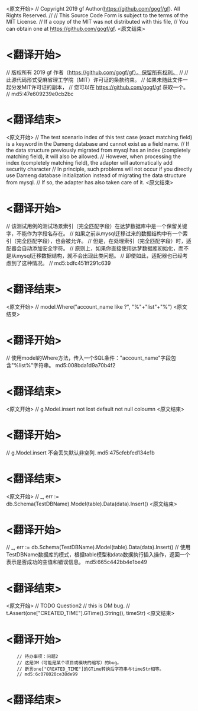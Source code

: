 
<原文开始>
// Copyright 2019 gf Author(https://github.com/gogf/gf). All Rights Reserved.
//
// This Source Code Form is subject to the terms of the MIT License.
// If a copy of the MIT was not distributed with this file,
// You can obtain one at https://github.com/gogf/gf.
<原文结束>

# <翻译开始>
// 版权所有 2019 gf 作者（https://github.com/gogf/gf）。保留所有权利。
//
// 此源代码形式受麻省理工学院（MIT）许可证的条款约束。
// 如果未随此文件一起分发MIT许可证的副本，
// 您可以在 https://github.com/gogf/gf 获取一个。
// md5:47e609239e0cb2bc
# <翻译结束>


<原文开始>
// The test scenario index of this test case (exact matching field) is a keyword in the Dameng database and cannot exist as a field name.
// If the data structure previously migrated from mysql has an index (completely matching field), it will also be allowed.
// However, when processing the index (completely matching field), the adapter will automatically add security character
// In principle, such problems will not occur if you directly use Dameng database initialization instead of migrating the data structure from mysql.
// If so, the adapter has also taken care of it.
<原文结束>

# <翻译开始>
// 该测试用例的测试场景索引（完全匹配字段）在达梦数据库中是一个保留关键字，不能作为字段名存在。
// 如果之前从mysql迁移过来的数据结构中有一个索引（完全匹配字段），也会被允许。
// 但是，在处理索引（完全匹配字段）时，适配器会自动添加安全字符。
// 原则上，如果你直接使用达梦数据库初始化，而不是从mysql迁移数据结构，就不会出现此类问题。
// 即使如此，适配器也已经考虑到了这种情况。
// md5:bdfc451ff291c639
# <翻译结束>


<原文开始>
// model.Where("account_name like ?", "%"+"list"+"%")
<原文结束>

# <翻译开始>
// 使用model的Where方法，传入一个SQL条件："account_name"字段包含"%list%"字符串。 md5:008bda1d9a70b4f2
# <翻译结束>


<原文开始>
// g.Model.insert not lost default not null coloumn
<原文结束>

# <翻译开始>
// g.Model.insert 不会丢失默认非空列. md5:475cfebfed134e1b
# <翻译结束>


<原文开始>
// _, err := db.Schema(TestDBName).Model(table).Data(data).Insert()
<原文结束>

# <翻译开始>
// _, err := db.Schema(TestDBName).Model(table).Data(data).Insert()
// 使用TestDBName数据库的模式，根据table模型和data数据执行插入操作，返回一个表示是否成功的空值和错误信息。 md5:665c442bb4e1be49
# <翻译结束>


<原文开始>
		// TODO Question2
		// this is DM bug.
		// t.Assert(one["CREATED_TIME"].GTime().String(), timeStr)
<原文结束>

# <翻译开始>
		// 待办事项：问题2
		// 这是DM（可能是某个项目或模块的缩写）的bug。
		// 断言one["CREATED_TIME"]的GTime转换后字符串与timeStr相等。
		// md5:6c078020ce38de99
# <翻译结束>

